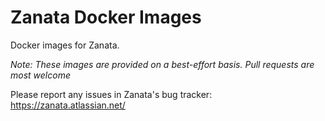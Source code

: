 # Zanata Docker Images

Docker images for Zanata.

_Note: These images are provided on a best-effort basis. Pull requests are most welcome_

Please report any issues in Zanata's bug tracker: https://zanata.atlassian.net/
